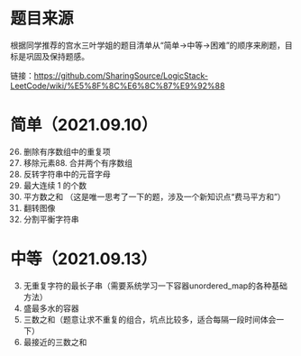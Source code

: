 # 题目来源
根据同学推荐的宫水三叶学姐的题目清单从“简单->中等->困难”的顺序来刷题，目标是巩固及保持题感。

链接：https://github.com/SharingSource/LogicStack-LeetCode/wiki/%E5%8F%8C%E6%8C%87%E9%92%88

# 简单（2021.09.10）
26. 删除有序数组中的重复项
27. 移除元素88. 合并两个有序数组
345. 反转字符串中的元音字母
485. 最大连续 1 的个数
633. 平方数之和 （这是唯一思考了一下的题，涉及一个新知识点“费马平方和”）
832. 翻转图像
1221. 分割平衡字符串

# 中等（2021.09.13）
3. 无重复字符的最长子串（需要系统学习一下容器unordered_map的各种基础方法）
11. 盛最多水的容器
15. 三数之和（题意让求不重复的组合，坑点比较多，适合每隔一段时间体会一下）
16. 最接近的三数之和